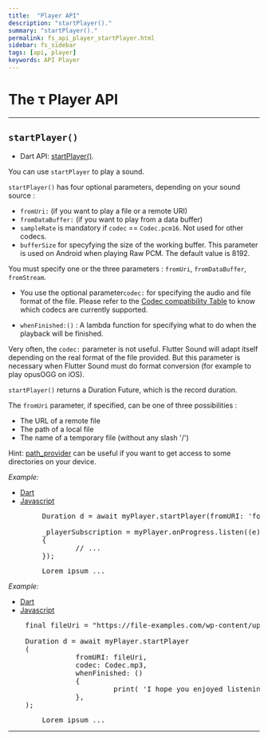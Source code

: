 ```yaml
---
title:  "Player API"
description: "startPlayer()."
summary: "startPlayer()."
permalink: fs_api_player_startPlayer.html
sidebar: fs_sidebar
tags: [api, player]
keywords: API Player
---
```

# The &tau; Player API

-----------------------------------------------------------------------------------------------------------------

## `startPlayer()`

- Dart API: [startPlayer()](pages/flutter-sound/api/player/FlutterSoundPlayer/startPlayer.html).

You can use `startPlayer` to play a sound.

`startPlayer()` has four optional parameters, depending on your sound source :

- `fromUri:`  (if you want to play a file or a remote URI)
- `fromDataBuffer:` (if you want to play from a data buffer)
- `sampleRate` is mandatory if `codec` == `Codec.pcm16`. Not used for other codecs.
- `bufferSize` for specyfying the size of the working buffer. This parameter is used on Android when playing Raw PCM. The default value is 8192.

You must specify one or the three parameters : `fromUri`, `fromDataBuffer`, `fromStream`.

- You use the optional parameter`codec:` for specifying the audio and file format of the file. Please refer to the [Codec compatibility Table](guides_codec.html) to know which codecs are currently supported.

- `whenFinished:()` : A lambda function for specifying what to do when the playback will be finished.

Very often, the `codec:` parameter is not useful. Flutter Sound will adapt itself depending on the real format of the file provided.
But this parameter is necessary when Flutter Sound must do format conversion (for example to play opusOGG on iOS).

`startPlayer()` returns a Duration Future, which is the record duration.

The `fromUri` parameter, if specified, can be one of three possibilities :
- The URL of a remote file
- The path of a local file
- The name of a temporary file (without any slash '/')

Hint: [path_provider](https://pub.dev/packages/path_provider) can be useful if you want to get access to some directories on your device.


*Example:*

<ul id="profileTabs" class="nav nav-tabs">
    <li class="active"><a href="#dart" data-toggle="tab">Dart</a></li>
    <li><a href="#javascript" data-toggle="tab">Javascript</a></li>
</ul>
<div class="tab-content">

<div role="tabpanel" class="tab-pane active" id="dart">

<pre>
        Duration d = await myPlayer.startPlayer(fromURI: 'foo', codec: Codec.aacADTS); // Play a temporary file

        _playerSubscription = myPlayer.onProgress.listen((e)
        {
                // ...
        });
</pre>

</div>

<div role="tabpanel" class="tab-pane" id="javascript">
<pre>
        Lorem ipsum ...
</pre>
</div>

</div>


*Example:*
<ul id="profileTabs" class="nav nav-tabs">
    <li class="active"><a href="#dart" data-toggle="tab">Dart</a></li>
    <li><a href="#javascript" data-toggle="tab">Javascript</a></li>
</ul>
<div class="tab-content">

<div role="tabpanel" class="tab-pane active" id="dart">

<pre>
    final fileUri = "https://file-examples.com/wp-content/uploads/2017/11/file_example_MP3_700KB.mp3";

    Duration d = await myPlayer.startPlayer
    (
                fromURI: fileUri,
                codec: Codec.mp3,
                whenFinished: ()
                {
                         print( 'I hope you enjoyed listening to this song' );
                },
    );
</pre>

</div>

<div role="tabpanel" class="tab-pane" id="javascript">
<pre>
        Lorem ipsum ...
</pre>
</div>

</div>

--------------------------------------------------------------------------------------------------------------------------------
